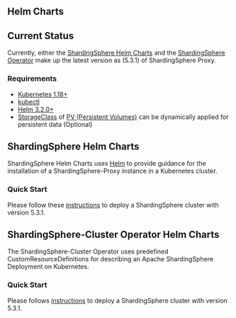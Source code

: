 Helm Charts
---

## Current Status

Currently, either the [ShardingSphere Helm Charts](https://github.com/apache/shardingsphere-on-cloud/tree/main/charts/apache-shardingsphere-proxy-charts) and the [ShardingSphere Operator](https://github.com/apache/shardingsphere-on-cloud/tree/main/shardingsphere-operator) make up the latest version as (5.3.1) of ShardingSphere Proxy.

### Requirements

* [Kubernetes 1.18+]()
* [kubectl](https://kubernetes.io/docs/reference/kubectl/)
* [Helm 3.2.0+](https://helm.sh/)
* [StorageClass](https://kubernetes.io/docs/concepts/storage/storage-classes/) of [PV (Persistent Volumes)](https://kubernetes.io/docs/concepts/storage/persistent-volumes/) can be dynamically applied for persistent data (Optional)


## ShardingSphere Helm Charts

ShardingSphere Helm Charts uses [Helm](https://helm.sh/) to provide guidance for the installation of a ShardingSphere-Proxy instance in a Kubernetes cluster.

### Quick Start

Please follow these [instructions](./apache-shardingsphere-proxy-charts/README.md) to deploy a ShardingSphere cluster with version 5.3.1.


## ShardingSphere-Cluster Operator Helm Charts

The ShardingSphere-Cluster Operator uses predefined CustomResourceDefinitions for describing an Apache ShardingSphere Deployment on Kubernetes.

### Quick Start 

Please follows [instructions](apache-shardingsphere-operator-charts/README.md) to deploy a ShardingSphere cluster with version 5.3.1.

